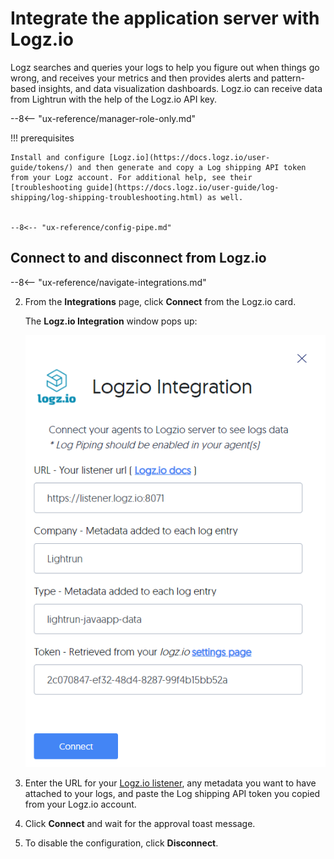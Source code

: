 # Integrate the application server with Logz.io


Logz searches and queries your logs to help you figure out when things go wrong, and receives your metrics and then provides alerts and pattern-based insights, and data visualization dashboards. Logz.io can receive data from Lightrun with the help of the Logz.io API key.

--8<-- "ux-reference/manager-role-only.md"

	 
!!! prerequisites

    Install and configure [Logz.io](https://docs.logz.io/user-guide/tokens/) and then generate and copy a Log shipping API token from your Logz account. For additional help, see their [troubleshooting guide](https://docs.logz.io/user-guide/log-shipping/log-shipping-troubleshooting.html) as well.


    --8<-- "ux-reference/config-pipe.md"

## Connect to and disconnect from Logz.io

--8<-- "ux-reference/navigate-integrations.md"

2. From the **Integrations** page, click **Connect** from the Logz.io card.

    The **Logz.io Integration** window pops up:

    ![Logz.io Configuration -half](assets/images/logzio.png)
	
3. Enter the URL for your [Logz.io listener](https://docs.logz.io/user-guide/log-shipping/listener-ip-addresses.html), any metadata you want to have attached to your logs, and paste the Log shipping API token you copied from your Logz.io account.

6.  Click **Connect** and wait for the approval toast message.

7. To disable the configuration, click **Disconnect**.
